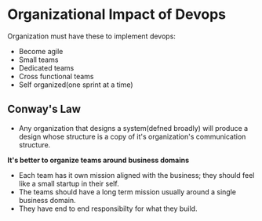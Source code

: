 # Organizational Impact of Devops
Organization must have these to implement devops: 
- Become agile
- Small teams
- Dedicated teams
- Cross functional teams
- Self organized(one sprint at a time)


## Conway's Law
- Any organization that designs a system(defned broadly) will produce a design whose structure is a copy of it's organization's communication structure.

**It's better to organize teams around business domains**

- Each team has it own mission aligned with the business; they should feel like a small startup in their self.
- The teams should have a long term mission usually around a single business domain.
- They have end to end responsibilty for what they build.

